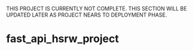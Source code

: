 THIS PROJECT IS CURRENTLY NOT COMPLETE.
THIS SECTION WILL BE UPDATED LATER AS PROJECT NEARS TO DEPLOYMENT PHASE.

# fast_api_hsrw_project
